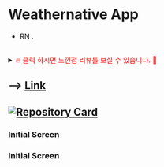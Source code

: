 # Weathernative App

- RN .

##

<details>
<summary><span style="color:red">&#128293; 클릭 하시면 느낀점 리뷰를 보실 수 있습니다. &#128591;</span></summary>
<div markdown="1">       
  

</div>
</details>

##

## --> [Link](https://ecommerce-app-beta.vercel.app)

## [![Repository Card](https://widget.realdeveloper.pro/api/card?user=kdn0325&repo=Weathernative)](https://github.com/kdn0325/Weathernative')

### Initial Screen

### Initial Screen



